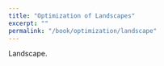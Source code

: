 ```yaml
---
title: "Optimization of Landscapes"
excerpt: ""
permalink: "/book/optimization/landscape"
---
```


Landscape.
